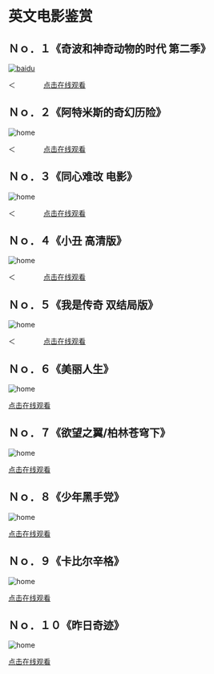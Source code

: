 # 英文电影鉴赏

## Ｎｏ．１《奇波和神奇动物的时代 第二季》 

[![baidu]](http://baidu.com) 

[baidu]: https://img.zhefansoft.cc/item/5ee62e94c2a9a83be5c6c756.jpg	"百度Logo"

＜　　　　[点击在线观看](http://www.yingyu360.com/youer/9-60303-0-0.html)



## Ｎｏ．２《阿特米斯的奇幻历险》

![home](https://img.zhefansoft.cc/item/5ee6db99c2a9a83be59f8123.jpg "百度logo")

＜　　　　[点击在线观看](http://www.yingyu360.com/youer/5-60296-0-0.html)

## Ｎｏ．３《同心难改 电影》

![home](https://img.zhefansoft.cc/item/5ee39ee2c2a9a83be5d32cce.jpg "百度logo")

＜　　　　[点击在线观看](http://www.yingyu360.com/youer/3-60218-0-0.html)

## Ｎｏ．４《小丑 高清版》

![home](https://img.zhefansoft.cc/item/5dca50048e0e2e3ee98b408f.jpg "百度logo")

＜　　　　[点击在线观看](http://www.yingyu360.com/youer/2-52758-0-0.html)

## Ｎｏ．５《我是传奇 双结局版》

![home](https://img.zhefansoft.cc/item/5dbb55fcbd461d945aa2c40c.jpg "百度logo")

＜　　　　[点击在线观看](http://www.yingyu360.com/youer/5-50737-0-1.html)

## Ｎｏ．６《美丽人生》

![home](https://img.zhefansoft.cc/item/5dbb55efbd461d945aa2b702.jpg "百度logo")

[点击在线观看](http://www.yingyu360.com/youer/2-50674-0-0.html)

## Ｎｏ．７《欲望之翼/柏林苍穹下》

![home](https://img.zhefansoft.cc/item/5dbb55efbd461d945aa2b74e.jpg "百度logo")

[点击在线观看](http://www.yingyu360.com/youer/3-50677-0-3.html)

## Ｎｏ．８《少年黑手党》

![home](https://img.zhefansoft.cc/item/5dbb55ecbd461d945aa2b3cd.jpg "百度logo")

[点击在线观看](http://www.yingyu360.com/youer/2-50658-0-0.html)

## Ｎｏ．９《卡比尔辛格》

![home](https://img.zhefansoft.cc/item/5dbb55e8bd461d945aa2af23.jpg "百度logo")

[点击在线观看](http://www.yingyu360.com/youer/2-50634-0-1.html)

## Ｎｏ．１０《昨日奇迹》

![home](https://img.zhefansoft.cc/item/5dbb55dcbd461d945aa2a3f9.jpg "百度logo")

[点击在线观看](http://www.yingyu360.com/youer/7-50575-0-0.html)